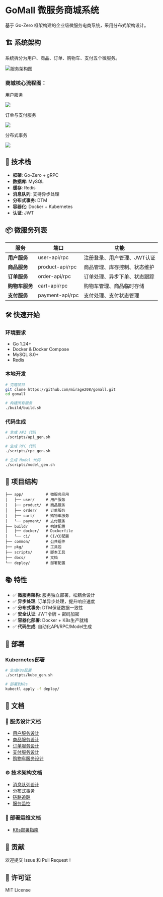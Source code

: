 # GoMall 微服务商城系统

基于 Go-Zero 框架构建的企业级微服务电商系统，采用分布式架构设计。

## 🏗️ 系统架构

系统拆分为用户、商品、订单、购物车、支付五个微服务。

![服务架构图](assets/mall.png)

### 商城核心流程图：

用户服务

![](assets/flow1.png)

订单与支付服务

![](assets/flow2.png)

分布式事务

![](assets/flow3.png)
## 🚀 技术栈

- **框架**: Go-Zero + gRPC
- **数据库**: MySQL 
- **缓存**: Redis
- **消息队列**: 支持异步处理
- **分布式事务**: DTM
- **容器化**: Docker + Kubernetes
- **认证**: JWT

## 📦 微服务列表

| 服务 | 端口 | 功能 |
|------|------|------|
| **用户服务** | user-api/rpc | 注册登录、用户管理、JWT认证 |
| **商品服务** | product-api/rpc | 商品管理、库存控制、状态维护 |
| **订单服务** | order-api/rpc | 订单处理、异步下单、状态跟踪 |
| **购物车服务** | cart-api/rpc | 购物车管理、商品临时存储 |
| **支付服务** | payment-api/rpc | 支付处理、支付状态管理 |

## 🛠️ 快速开始

### 环境要求
- Go 1.24+
- Docker & Docker Compose
- MySQL 8.0+
- Redis

### 本地开发
```bash
# 克隆项目
git clone https://github.com/mirage208/gomall.git
cd gomall

# 构建所有服务
./build/build.sh
```

### 代码生成
```bash
# 生成 API 代码
./scripts/api_gen.sh

# 生成 RPC 代码  
./scripts/rpc_gen.sh

# 生成 Model 代码
./scripts/model_gen.sh
```

## 📁 项目结构

```
├── app/          # 微服务应用
│   ├── user/     # 用户服务
│   ├── product/  # 商品服务
│   ├── order/    # 订单服务
│   ├── cart/     # 购物车服务
│   └── payment/  # 支付服务
├── build/        # 构建配置
│   ├── docker/   # Dockerfile
│   └── ci/       # CI/CD配置
├── common/       # 公共组件
├── pkg/          # 工具包
├── scripts/      # 脚本工具
├── docs/         # 文档
└── deploy/       # 部署配置
```

## 📚 特性

- ✅ **微服务架构**: 服务独立部署，松耦合设计
- ✅ **异步处理**: 订单异步处理，提升响应速度  
- ✅ **分布式事务**: DTM保证数据一致性
- ✅ **安全认证**: JWT令牌 + 密码加密
- ✅ **容器化部署**: Docker + K8s生产就绪
- ✅ **代码生成**: 自动化API/RPC/Model生成

## 🚀 部署
### Kubernetes部署
```bash
# 生成K8s配置
./scripts/kube_gen.sh

# 部署到K8s
kubectl apply -f deploy/
```

## 📖 文档

### 🏢 服务设计文档
- [用户服务设计](docs/01.用户服务.md)
- [商品服务设计](docs/02.商品服务.md)
- [订单服务设计](docs/03.订单服务.md)
- [支付服务设计](docs/04.支付服务.md)
- [购物车服务设计](docs/05.购物车服务.md)

### ⚙️ 技术架构文档
- [消息队列设计](docs/06.消息队列.md)
- [分布式事务](docs/07.分布式事务.md)
- [链路追踪](docs/08.链路追踪.md)
- [服务监控](docs/09.服务监控.md)

### 🚀 部署运维文档
- [K8s部署指南](docs/10.k8s部署.md)

## 🤝 贡献

欢迎提交 Issue 和 Pull Request！

## 📄 许可证

MIT License